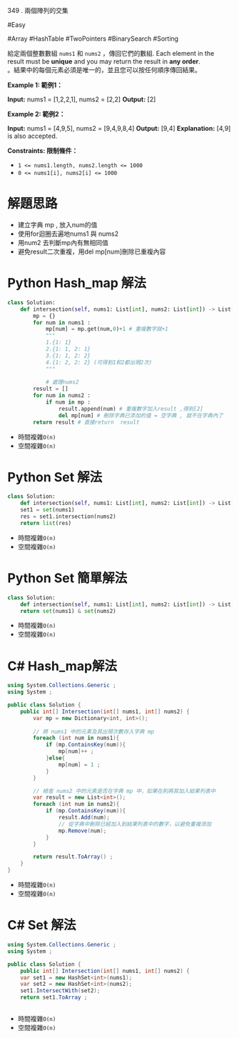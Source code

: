349 . 兩​​個陣列的交集


#Easy

#Array
#HashTable
#TwoPointers
#BinarySearch
#Sorting

  
給定兩個整數數組 `nums1` 和 `nums2` ，傳回它們的數組. Each element in the result must be **unique** and you may return the result in **any order**.  
。結果中的每個元素必須是唯一的，並且您可以按任何順序傳回結果。

**Example 1: 範例1：**

**Input:** nums1 = [1,2,2,1], nums2 = [2,2]
**Output:** [2]

**Example 2: 範例2：**

**Input:** nums1 = [4,9,5], nums2 = [9,4,9,8,4]
**Output:** [9,4]
**Explanation:** [4,9] is also accepted.

**Constraints: 限制條件：**

- `1 <= nums1.length, nums2.length <= 1000`
- `0 <= nums1[i], nums2[i] <= 1000`

# 解題思路

- 建立字典 mp , 放入num的值
- 使用for迴圈去遍地nums1 與 nums2 
- 用num2 去判斷mp內有無相同值
- 避免result二次重複，用del mp[num]刪除已重複內容


# Python Hash_map 解法 

```python
class Solution:
    def intersection(self, nums1: List[int], nums2: List[int]) -> List[int]:
        mp = {}
        for num in nums1 :
            mp[num] = mp.get(num,0)+1 # 重複數字就+1 
            """
            1.{1: 1} 
            2.{1: 1, 2: 1}
            3.{1: 1, 2: 2}
            4.{1: 2, 2: 2} (可得到1和2都出現2次)  
            """
            
            # 處理nums2
        result = []
        for num in nums2 :
            if num in mp :
                result.append(num) # 重複數字加入result ,得到[2]
                del mp[num] # 刪除字典已添加的值 = 空字典 , 就不在字典內了 
        return result # 直接return  result
```

- 時間複雜`O(n)`
- 空間複雜`O(n)`

# Python Set 解法 

```python
class Solution:
    def intersection(self, nums1: List[int], nums2: List[int]) -> List[int]:
    set1 = set(nums1)
    res = set1.intersection(nums2)
    return list(res)
```

- 時間複雜`O(n)`
- 空間複雜`O(n)`
# Python Set 簡單解法 

```python
class Solution:
    def intersection(self, nums1: List[int], nums2: List[int]) -> List[int]:
	return set(nums1) & set(nums2)
```

- 時間複雜`O(n)`
- 空間複雜`O(n)`
# C# Hash_map解法
```C#
using System.Collections.Generic ;
using System ; 

public class Solution {
    public int[] Intersection(int[] nums1, int[] nums2) {
        var mp = new Dictionary<int, int>();
        
        // 將 nums1 中的元素及其出現次數存入字典 mp
        foreach (int num in nums1){
            if (mp.ContainsKey(num)){
                mp[num]++ ;
            }else{
                mp[num] = 1 ;
            }
        }

        // 檢查 nums2 中的元素是否在字典 mp 中，如果在則將其加入結果列表中
        var result = new List<int>();
        foreach (int num in nums2){
            if (mp.ContainsKey(num)){
                result.Add(num);
                // 從字典中刪除已經加入到結果列表中的數字，以避免重複添加
                mp.Remove(num);
            }
        }

        return result.ToArray() ; 
    }
}
```


- 時間複雜`O(n)`
- 空間複雜`O(n)`
# C# Set 解法
```C#
using System.Collections.Generic ;
using System ; 

public class Solution {
    public int[] Intersection(int[] nums1, int[] nums2) {
	var set1 = new HashSet<int>(nums1);
	var set2 = new HashSet<int>(nums2);
	set1.IntersectWith(set2);
	return set1.ToArray ; 
	
```

- 時間複雜`O(n)`
- 空間複雜`O(n)`